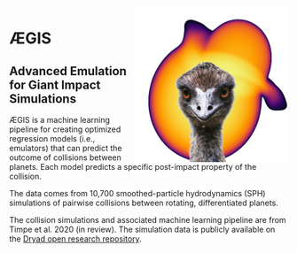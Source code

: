 <img align="right" width="280" height="280" src=".emu.png">

# &AElig;GIS

## Advanced Emulation for Giant Impact Simulations

&AElig;GIS is a machine learning pipeline for creating optimized regression 
models (i.e., emulators) that can predict the outcome of collisions between
planets. Each model predicts a specific post-impact property of the collision.

The data comes from 10,700 smoothed-particle hydrodynamics (SPH) simulations
of pairwise collisions between rotating, differentiated planets.

The collision simulations and associated machine learning pipeline are from
Timpe et al. 2020 (in review). The simulation data is publicly available on the
[Dryad open research repository](https://doi.org/10.5061/dryad.j6q573n94 "Dryad repository").

